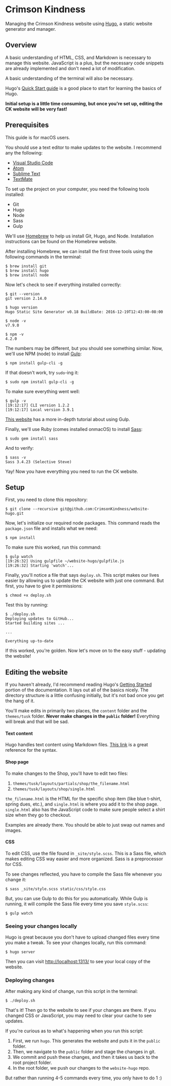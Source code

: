 # Crimson Kindness
Managing the Crimson Kindness website using [Hugo](https://gohugo.io), a static 
website generator and manager.

## Overview 
A basic understanding of HTML, CSS, and Markdown is necessary to manage this
website. JavaScript is a plus, but the necessary code snippets are already
implemented and don't need a lot of modification.

A basic understanding of the terminal will also be necessary.

Hugo's [Quick Start guide](https://gohugo.io/getting-started/quick-start/) is a
good place to start for learning the basics of Hugo.

**Initial setup is a little time consuming, but once you're set up, editing
the CK website will be very fast!**

## Prerequisites 
This guide is for macOS users.

You should use a text editor to make updates to the website. I recommend any the
following:

- [Visual Studio Code](https://code.visualstudio.com/)
- [Atom](https://atom.io/)
- [Sublime Text](https://www.sublimetext.com/)
- [TextMate](https://macromates.com/)

To set up the project on your computer, you need the following tools installed:

- Git
- Hugo
- Node
- Sass
- Gulp

We'll use [Homebrew](https://brew.sh/) to help us install Git, Hugo, and Node. Installation instructions can be found on the Homebrew website.

After installing Homebrew, we can install the first three tools using the 
following commands in the terminal:

```
$ brew install git
$ brew install hugo
$ brew install node
```

Now let's check to see if everything installed correctly:
```
$ git --version
git version 2.14.0

$ hugo version
Hugo Static Site Generator v0.18 BuildDate: 2016-12-19T12:43:00-08:00

$ node -v
v7.9.0

$ npm -v
4.2.0
```

The numbers may be different, but you should see something similar. Now,
we'll use NPM (node) to install [Gulp]():

```
$ npm install gulp-cli -g 
```

If that doesn't work, try `sudo`-ing it:
```
$ sudo npm install gulp-cli -g 
```

To make sure everything went well:
```
$ gulp -v 
[19:12:17] CLI version 1.2.2
[19:12:17] Local version 3.9.1
```
[This website](https://travismaynard.com/writing/getting-started-with-gulp)
has a more in-depth tutorial about using Gulp.

Finally, we'll use Ruby (comes installed onmacOS) to install [Sass](http://sass-lang.com/install):
```
$ sudo gem install sass
```

And to verify:
```
$ sass -v
Sass 3.4.23 (Selective Steve)
```

Yay! Now you have everything you need to run the CK website.

## Setup
First, you need to clone this repository:
```
$ git clone --recursive git@github.com:CrimsonKindness/website-hugo.git
```

Now, let's initialize our required node packages. This command reads the 
`package.json` file and installs what we need:
```
$ npm install
```

To make sure this worked, run this command:
```
$ gulp watch
[19:26:32] Using gulpfile ~/website-hugo/gulpfile.js
[19:26:32] Starting 'watch'...
```

Finally, you'll notice a file that says `deploy.sh`. This script makes our 
lives easier by allowing us to update the CK website with just one command.
But first, you have to give it permissions:
```
$ chmod +x deploy.sh
```
Test this by running:
```
$ ./deploy.sh
Deploying updates to GitHub...
Started building sites ...

...

Everything up-to-date
```

If this worked, you're golden. Now let's move on to the easy stuff - updating 
the website!

## Editing the website

If you haven't already, I'd recommend reading Hugo's [Getting Started](https://gohugo.io/getting-started/)
portion of the documentation. It lays out all of the basics nicely. The 
directory structure is a little confusing initially, but it's not bad once 
you get the hang of it.

You'll make edits in primarily two places, the `content` folder and the 
`themes/tusk` folder. **Never make changes in the `public` folder!** 
Everything will break and that will be sad.

#### Text content
Hugo handles text content using Markdown files. [This link](https://github.com/adam-p/markdown-here/wiki/Markdown-Cheatsheet) is a great
reference for the syntax.

#### Shop page
To make changes to the Shop, you'll have to edit two files:
1. `themes/tusk/layouts/partials/shop/the_filename.html`
2. `themes/tusk/layouts/shop/single.html`

`the_filename.html` is the HTML for the specific shop item (like blue t-shirt, 
spring dues, etc.), and `single.html` is where you add it to the shop page. 
`single.html` also has the JavaScript code to make sure people select a shirt
size when they go to checkout.

Examples are already there. You should be able to just swap out names and images.

#### CSS
To edit CSS, use the file found in `_site/style.scss`. This is a Sass file, 
which makes editing CSS way easier and more organized. Sass is a preprocessor 
for CSS.

To see changes reflected, you have to compile the Sass file whenever you
change it:
```
$ sass _site/style.scss static/css/style.css
```
But, you can use Gulp to do this for you automatically. While Gulp
is running, it will compile the Sass file every time you save `style.scss`:
```
$ gulp watch
```


### Seeing your changes locally
Hugo is great because you don't have to upload changed files every time you 
make a tweak. To see your changes locally, run this command:
```
$ hugo server
```
Then you can visit [http://localhost:1313/](http://localhost:1313/) to see your
local copy of the website.


### Deploying changes
After making any kind of change, run this script in the terminal:
```
$ ./deploy.sh
```
That's it! Then go to the website to see if your changes are there. If you 
changed CSS or JavaScript, you may need to clear your cache to see updates. 

If you're curious as to what's happening when you run this script: 
1. First, we run `hugo`. This generates the website and puts it in the `public` folder.
2. Then, we navigate to the `public` folder and stage the changes in git.
3. We commit and push these changes, and then it takes us back to the root project folder.
4. In the root folder, we push our changes to the `website-hugo` repo.

But rather than running 4-5 commands every time, you only have to do 1 :)

